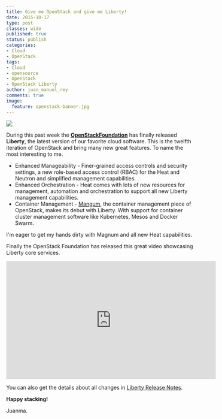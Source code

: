```yaml
---
title: Give me OpenStack and give me Liberty!
date: 2015-10-17
type: post
classes: wide
published: true
status: publish
categories:
- Cloud
- OpenStack
tags:
- Cloud
- opensource
- OpenStack
- OpenStack Liberty
author: juan_manuel_rey
comments: true
image:
  feature: openstack-banner.jpg
---
```


[![](/assets/images/resizedimage456224-openstack-liberty-logo.png)]({{site.url}}/assets/images/resizedimage456224-openstack-liberty-logo.png)

During this past week the **[OpenStackFoundation](https://www.openstack.org/foundation/)** has finally released **Liberty**, the latest version of our favorite cloud software. This is the twelfth iteration of OpenStack and bring many new great features. To name the most interesting to me.

- Enhanced Manageability - Finer-grained access controls and security settings, a new role-based access control (RBAC) for the Heat and Neutron and simplified management capabilities.
- Enhanced Orchestration - Heat comes with lots of new resources for management, automation and orchestration to support all new Liberty management capabilities.
- Container Management - [Mangum](https://wiki.openstack.org/wiki/Magnum), the container management piece of OpenStack, makes its debut with Liberty. With support for container cluster management software like Kubernetes, Mesos and Docker Swarm.

I'm eager to get my hands dirty with Magnum and all new Heat capabilities.

Finally the OpenStack Foundation has released this great video showcasing Liberty core services.

<iframe width="560" height="315" src="http://www.youtube.com/embed/e7r2-p8Mki4" frameborder="0" allowfullscreen="allowfullscreen"></iframe>

You can also get the details about all changes in [Liberty Release Notes](https://wiki.openstack.org/wiki/ReleaseNotes/Liberty).

**Happy stacking!**

Juanma.
